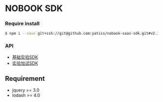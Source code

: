 # NOBOOK SDK
### Require install
```bash
$ npm i --save git+ssh://git@github.com:yatiss/nobook-saas-sdk.git#v2.1.13
```

### API
* [基础实验SDK](nobook/lab/README.md)
* [实验加试SDK](nobook/additional/README.md)

## Requirement
* jquery >= 3.0
* lodash >= 4.0